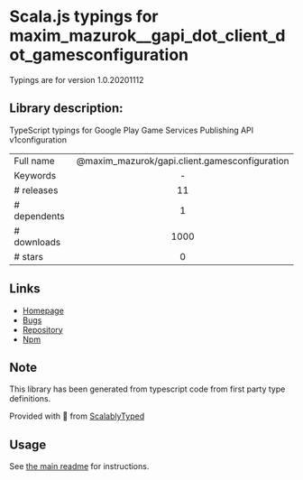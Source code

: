 
# Scala.js typings for maxim_mazurok__gapi_dot_client_dot_gamesconfiguration

Typings are for version 1.0.20201112

## Library description:
TypeScript typings for Google Play Game Services Publishing API v1configuration

|                    |                 |
| ------------------ | :-------------: |
| Full name          | @maxim_mazurok/gapi.client.gamesconfiguration |
| Keywords           | - |
| # releases         | 11 |
| # dependents       | 1 |
| # downloads        | 1000 |
| # stars            | 0 |

## Links
- [Homepage](https://github.com/Maxim-Mazurok/google-api-typings-generator#readme)
- [Bugs](https://github.com/Maxim-Mazurok/google-api-typings-generator/issues)
- [Repository](https://github.com/Maxim-Mazurok/google-api-typings-generator)
- [Npm](https://www.npmjs.com/package/%40maxim_mazurok%2Fgapi.client.gamesconfiguration)
    


## Note
This library has been generated from typescript code from first party type definitions.

Provided with :purple_heart: from [ScalablyTyped](https://github.com/oyvindberg/ScalablyTyped)

## Usage
See [the main readme](../../readme.md) for instructions.


